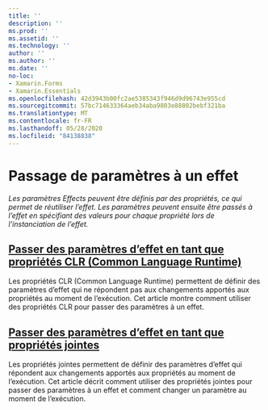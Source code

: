 ```yaml
---
title: ''
description: ''
ms.prod: ''
ms.assetid: ''
ms.technology: ''
author: ''
ms.author: ''
ms.date: ''
no-loc:
- Xamarin.Forms
- Xamarin.Essentials
ms.openlocfilehash: 42d3943b00fc2ae5385343f946d9d96743e955cd
ms.sourcegitcommit: 57bc714633364aeb34aba9803e88802bebf321ba
ms.translationtype: MT
ms.contentlocale: fr-FR
ms.lasthandoff: 05/28/2020
ms.locfileid: "84138838"
---
```

# <a name="passing-parameters-to-an-effect"></a>Passage de paramètres à un effet

_Les paramètres Effects peuvent être définis par des propriétés, ce qui permet de réutiliser l’effet. Les paramètres peuvent ensuite être passés à l’effet en spécifiant des valeurs pour chaque propriété lors de l’instanciation de l’effet._

## <a name="passing-effect-parameters-as-common-language-runtime-properties"></a>[Passer des paramètres d’effet en tant que propriétés CLR (Common Language Runtime)](clr-properties.md)

Les propriétés CLR (Common Language Runtime) permettent de définir des paramètres d’effet qui ne répondent pas aux changements apportés aux propriétés au moment de l’exécution. Cet article montre comment utiliser des propriétés CLR pour passer des paramètres à un effet.

## <a name="passing-effect-parameters-as-attached-properties"></a>[Passer des paramètres d’effet en tant que propriétés jointes](attached-properties.md)

Les propriétés jointes permettent de définir des paramètres d’effet qui répondent aux changements apportés aux propriétés au moment de l’exécution. Cet article décrit comment utiliser des propriétés jointes pour passer des paramètres à un effet et comment changer un paramètre au moment de l’exécution.
